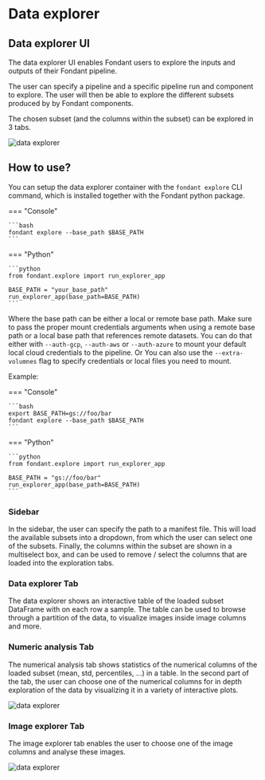 # Data explorer

## Data explorer UI

The data explorer UI enables Fondant users to explore the inputs and outputs of their Fondant pipeline.

The user can specify a pipeline and a specific pipeline run and component to explore. The user will then be able to explore the different subsets produced by by Fondant components.

The chosen subset (and the columns within the subset) can be explored in 3 tabs.

![data explorer](../art/data_explorer/data_explorer.png)

## How to use?
You can setup the data explorer container with the `fondant explore` CLI command, which is installed together with the Fondant python package.

=== "Console"

    ```bash
    fondant explore --base_path $BASE_PATH
    ```

=== "Python"

    ```python
    from fondant.explore import run_explorer_app
    
    BASE_PATH = "your_base_path"
    run_explorer_app(base_path=BASE_PATH)
    ```

Where the base path can be either a local or remote base path. Make sure to pass the proper mount credentials arguments when using a remote base path or a local base path 
that references remote datasets. You can do that either with `--auth-gcp`, `--auth-aws` or `--auth-azure` to
mount your default local cloud credentials to the pipeline. Or You can also use the `--extra-volumnes` flag to specify credentials or local files you  need to mount.

Example: 

=== "Console"

    ```bash
    export BASE_PATH=gs://foo/bar
    fondant explore --base_path $BASE_PATH
    ```

=== "Python"

    ```python
    from fondant.explore import run_explorer_app
    
    BASE_PATH = "gs://foo/bar"
    run_explorer_app(base_path=BASE_PATH)
    ```

### Sidebar
In the sidebar, the user can specify the path to a manifest file. This will load the available subsets into a dropdown, from which the user can select one of the subsets. Finally, the columns within the subset are shown in a multiselect box, and can be used to remove / select the columns that are loaded into the exploration tabs.

### Data explorer Tab
The data explorer shows an interactive table of the loaded subset DataFrame with on each row a sample. The table can be used to browse through a partition of the data, to visualize images inside image columns and more.

### Numeric analysis Tab
The numerical analysis tab shows statistics of the numerical columns of the loaded subset (mean, std, percentiles, ...) in a table. In the second part of the tab, the user can choose one of the numerical columns for in depth exploration of the data by visualizing it in a variety of interactive plots.

![data explorer](../art/data_explorer/data_explorer_numeric_analysis.png)

### Image explorer Tab
The image explorer tab enables the user to choose one of the image columns and analyse these images.

![data explorer](../art/data_explorer/image_explorer.png)